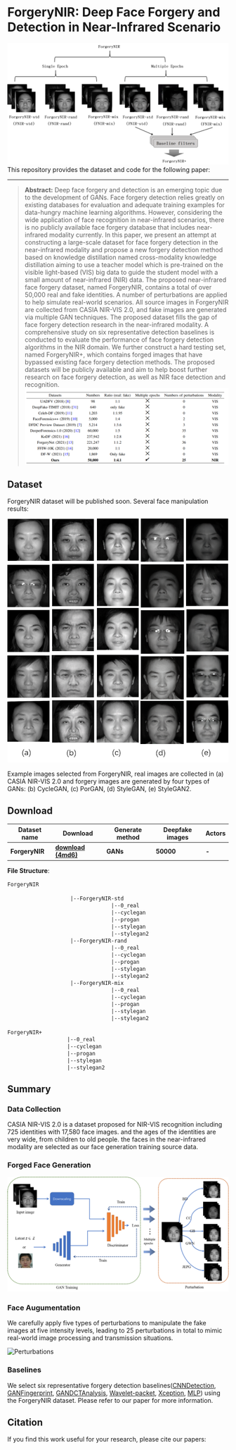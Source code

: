 # ForgeryNIR: Deep Face Forgery and Detection in Near-Infrared Scenario

![数据库总构成图](source/dataset.png)
This repository provides the dataset and code for the following paper:

---
> **Abstract:** 
Deep face forgery and detection is an emerging topic due to the development of GANs. Face forgery detection relies greatly on existing databases for evaluation and adequate training examples for data-hungry machine learning algorithms. However, considering the wide application of face recognition in near-infrared scenarios, there is no publicly available face forgery database that includes near-infrared modality currently. In this paper, we present an attempt at constructing a large-scale dataset for face forgery detection in the near-infrared modality and propose a new forgery detection method based on knowledge distillation named cross-modality knowledge distillation aiming to use a teacher model which is pre-trained on the visible light-based (VIS) big data to guide the student model with a small amount of near-infrared (NIR) data. The proposed near-infrared face forgery dataset, named ForgeryNIR, contains a total of over 50,000 real and fake identities. A number of perturbations are applied to help simulate real-world scenarios. All source images in ForgeryNIR are collected from CASIA NIR-VIS 2.0, and fake images are generated via multiple GAN techniques. The proposed dataset fills the gap of face forgery detection research in the near-infrared modality. A comprehensive study on six representative detection baselines is conducted to evaluate the performance of face forgery detection algorithms in the NIR domain. We further construct a hard testing set, named ForgeryNIR+, which contains forged images that have bypassed existing face forgery detection methods. The proposed datasets will be publicly available and aim to help boost further research on face forgery detection, as well as NIR face detection and recognition.
![dataset](source/relate_work.png)

## Dataset

ForgeryNIR dataset will be published soon.
Several face manipulation results:
<p align="center">
  <img  src="source/数据库示例.png">
</p>



Example images selected from ForgeryNIR, real images are collected in (a) CASIA NIR-VIS 2.0 and forgery images are generated by four types of GANs: (b) CycleGAN, (c) PorGAN, (d) StyleGAN, (e) StyleGAN2.


## Download

|       Dataset name       |         Download         |Generate method|      Deepfake images     |           Actors           |
   |--------------------------|--------------------------|----|--------------------------|----------------------------|
   |   **ForgeryNIR**   |[**download (4md6)**](https://pan.baidu.com/s/1rCiiX1lIhOuqApEndrY1rQ)|**GANs**|**50000**|**-**|


**File Structure**:
~~~
ForgeryNIR
                    
                    |--ForgeryNIR-std
                                 |--0_real
                                 |--cyclegan
                                 |--progan
                                 |--stylegan
                                 |--stylegan2      
                    |--ForgeryNIR-rand
                                 |--0_real
                                 |--cyclegan
                                 |--progan
                                 |--stylegan
                                 |--stylegan2
                    |--ForgeryNIR-mix
                                 |--0_real
                                 |--cyclegan
                                 |--progan
                                 |--stylegan
                                 |--stylegan2

ForgeryNIR+ 
                   |--0_real
                   |--cyclegan
                   |--progan
                   |--stylegan
                   |--stylegan2
~~~

## Summary

### Data Collection

CASIA NIR-VIS 2.0  is a dataset proposed for NIR-VIS recognition including 725 identities with 17,580 face images. and the ages of the identities are very wide, from children to old people. the faces in the near-infrared modality are selected as our face generation training source data.

### Forged Face Generation

![Generation](source/First_figure.png)

### Face Augumentation
We carefully apply five types of perturbations to manipulate the fake images at five intensity levels, leading to 25 perturbations in total to mimic real-world image processing and transmission situations.

![Perturbations](source/perturbation_level.png=200x)

### Baselines

We select six representative forgery detection baselines([CNNDetection](https://arxiv.org/abs/1912.11035), [GANFingerprint](https://arxiv.org/pdf/1811.08180.pdf), [GANDCTAnalysis](https://arxiv.org/abs/2003.08685), [Wavelet-packet](https://arxiv.org/abs/2106.09369), [Xception](https://openaccess.thecvf.com/content_CVPRW_2020/papers/w39/Hulzebosch_Detecting_CNN-Generated_Facial_Images_in_Real-World_Scenarios_CVPRW_2020_paper.pdf), [MLP](https://openaccess.thecvf.com/content/CVPR2021/papers/Chandrasegaran_A_Closer_Look_at_Fourier_Spectrum_Discrepancies_for_CNN-Generated_Images_CVPR_2021_paper.pdf)) using the ForgeryNIR dataset. Please refer to our paper for more information.

## Citation

If you find this work useful for your research, please cite our papers:




